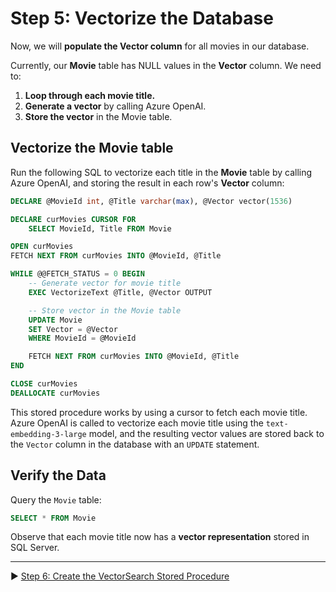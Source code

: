# Step 5: Vectorize the Database

Now, we will **populate the Vector column** for all movies in our database.

Currently, our **Movie** table has NULL values in the **Vector** column. We need to:

1. **Loop through each movie title.**
2. **Generate a vector** by calling Azure OpenAI.
3. **Store the vector** in the Movie table.

## Vectorize the Movie table

Run the following SQL to vectorize each title in the **Movie** table by calling Azure OpenAI, and storing the result in each row's **Vector** column:

```sql
DECLARE @MovieId int, @Title varchar(max), @Vector vector(1536)

DECLARE curMovies CURSOR FOR
    SELECT MovieId, Title FROM Movie

OPEN curMovies
FETCH NEXT FROM curMovies INTO @MovieId, @Title

WHILE @@FETCH_STATUS = 0 BEGIN
    -- Generate vector for movie title
    EXEC VectorizeText @Title, @Vector OUTPUT

    -- Store vector in the Movie table
    UPDATE Movie
    SET Vector = @Vector
    WHERE MovieId = @MovieId

    FETCH NEXT FROM curMovies INTO @MovieId, @Title
END

CLOSE curMovies
DEALLOCATE curMovies
```

This stored procedure works by using a cursor to fetch each movie title. Azure OpenAI is called to vectorize each movie title using the `text-embedding-3-large` model, and the resulting vector values are stored back to the `Vector` column in the database with an `UPDATE` statement.

## Verify the Data

Query the `Movie` table:

```sql
SELECT * FROM Movie
```

Observe that each movie title now has a **vector representation** stored in SQL Server.

___

▶ [Step 6: Create the VectorSearch Stored Procedure](https://github.com/lennilobel/sql2022-workshop-hol-vegas2025/blob/master/HOL/4.%20AI%20Features/1.%20Vector%20Search/6.%20Create%20the%20VectorSearch%20Stored%20Procedure.md)
